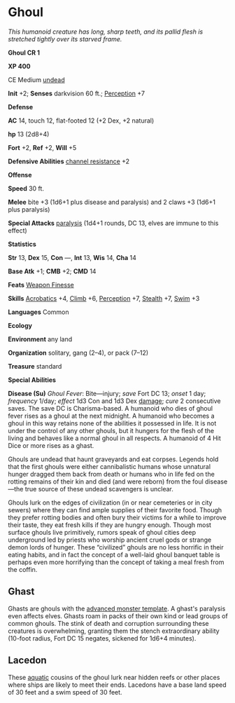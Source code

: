 # Ghoul

_This humanoid creature has long, sharp teeth, and its pallid flesh is stretched tightly over its starved frame._

**Ghoul CR 1**

**XP 400**

CE Medium [undead](creatureTypes#_undead)

**Init** +2; **Senses** darkvision 60 ft.; [Perception](../skills/perception#_perception) +7

**Defense**

**AC** 14, touch 12, flat-footed 12 (+2 Dex, +2 natural)

**hp** 13 (2d8+4)

**Fort** +2, **Ref** +2, **Will** +5

**Defensive Abilities** [channel resistance](universalMonsterRules#_channel-resistance) +2

**Offense**

**Speed** 30 ft.

**Melee** bite +3 (1d6+1 plus disease and paralysis) and 2 claws +3 (1d6+1 plus paralysis)

**Special Attacks** [paralysis](universalMonsterRules#_paralysis) (1d4+1 rounds, DC 13, elves are immune to this effect)

**Statistics**

**Str** 13, **Dex** 15, **Con** —, **Int** 13, **Wis** 14, **Cha** 14

**Base Atk** +1; **CMB** +2; **CMD** 14

**Feats** [Weapon Finesse](../feats#_weapon-finesse)

**Skills** [Acrobatics](../skills/acrobatics#_acrobatics) +4, [Climb](../skills/climb#_climb) +6, [Perception](../skills/perception#_perception) +7, [Stealth](../skills/stealth#_stealth) +7, [Swim](../skills/swim#_swim) +3

**Languages** Common

**Ecology**

**Environment** any land

**Organization** solitary, gang (2–4), or pack (7–12)

**Treasure** standard

**Special Abilities**

**Disease (Su)** _Ghoul Fever_: Bite—injury; _save_ Fort DC 13; _onset_ 1 day; _frequency_ 1/day; _effect_ 1d3 Con and 1d3 Dex [damage](universalMonsterRules#_ability-damage-and-drain); _cure_ 2 consecutive saves. The save DC is Charisma-based. A humanoid who dies of ghoul fever rises as a ghoul at the next midnight. A humanoid who becomes a ghoul in this way retains none of the abilities it possessed in life. It is not under the control of any other ghouls, but it hungers for the flesh of the living and behaves like a normal ghoul in all respects. A humanoid of 4 Hit Dice or more rises as a ghast.

Ghouls are undead that haunt graveyards and eat corpses. Legends hold that the first ghouls were either cannibalistic humans whose unnatural hunger dragged them back from death or humans who in life fed on the rotting remains of their kin and died (and were reborn) from the foul disease—the true source of these undead scavengers is unclear.

Ghouls lurk on the edges of civilization (in or near cemeteries or in city sewers) where they can find ample supplies of their favorite food. Though they prefer rotting bodies and often bury their victims for a while to improve their taste, they eat fresh kills if they are hungry enough. Though most surface ghouls live primitively, rumors speak of ghoul cities deep underground led by priests who worship ancient cruel gods or strange demon lords of hunger. These “civilized” ghouls are no less horrific in their eating habits, and in fact the concept of a well-laid ghoul banquet table is perhaps even more horrifying than the concept of taking a meal fresh from the coffin.

## Ghast

Ghasts are ghouls with the [advanced monster template](monsterAdvancement#_advanced-creature). A ghast's paralysis even affects elves. Ghasts roam in packs of their own kind or lead groups of common ghouls. The stink of death and corruption surrounding these creatures is overwhelming, granting them the stench extraordinary ability (10-foot radius, Fort DC 15 negates, sickened for 1d6+4 minutes).

## Lacedon

These [aquatic](creatureTypes#_aquatic-subtype) cousins of the ghoul lurk near hidden reefs or other places where ships are likely to meet their ends. Lacedons have a base land speed of 30 feet and a swim speed of 30 feet.

